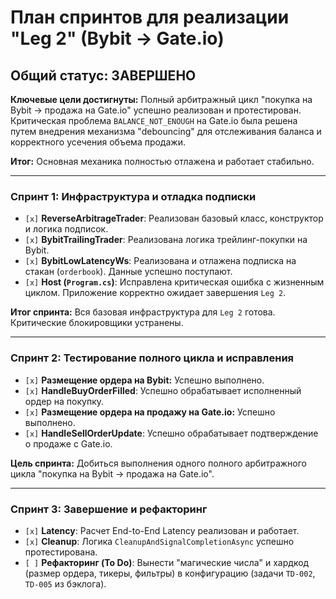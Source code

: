 # План спринтов для реализации "Leg 2" (Bybit -> Gate.io)

## Общий статус: ЗАВЕРШЕНО

**Ключевые цели достигнуты:** Полный арбитражный цикл "покупка на Bybit -> продажа на Gate.io" успешно реализован и протестирован. Критическая проблема `BALANCE_NOT_ENOUGH` на Gate.io была решена путем внедрения механизма "debouncing" для отслеживания баланса и корректного усечения объема продажи.

**Итог:** Основная механика полностью отлажена и работает стабильно.

---

### Спринт 1: Инфраструктура и отладка подписки

*   `[x]` **ReverseArbitrageTrader**: Реализован базовый класс, конструктор и логика подписок.
*   `[x]` **BybitTrailingTrader**: Реализована логика трейлинг-покупки на Bybit.
*   `[x]` **BybitLowLatencyWs**: Реализована и отлажена подписка на стакан (`orderbook`). Данные успешно поступают.
*   `[x]` **Host (`Program.cs`)**: Исправлена критическая ошибка с жизненным циклом. Приложение корректно ожидает завершения `Leg 2`.

**Итог спринта:** Вся базовая инфраструктура для `Leg 2` готова. Критические блокировщики устранены.

---

### Спринт 2: Тестирование полного цикла и исправления

*   `[x]` **Размещение ордера на Bybit:** Успешно выполнено.
*   `[x]` **HandleBuyOrderFilled**: Успешно обрабатывает исполненный ордер на покупку.
*   `[x]` **Размещение ордера на продажу на Gate.io:** Успешно выполнено.
*   `[x]` **HandleSellOrderUpdate**: Успешно обрабатывает подтверждение о продаже с Gate.io.

**Цель спринта:** Добиться выполнения одного полного арбитражного цикла "покупка на Bybit -> продажа на Gate.io".

---

### Спринт 3: Завершение и рефакторинг

*   `[x]` **Latency**: Расчет End-to-End Latency реализован и работает.
*   `[x]` **Cleanup**: Логика `CleanupAndSignalCompletionAsync` успешно протестирована.
*   `[ ]` **Рефакторинг (To Do)**: Вынести "магические числа" и хардкод (размер ордера, тикеры, фильтры) в конфигурацию (задачи `TD-002`, `TD-005` из бэклога).